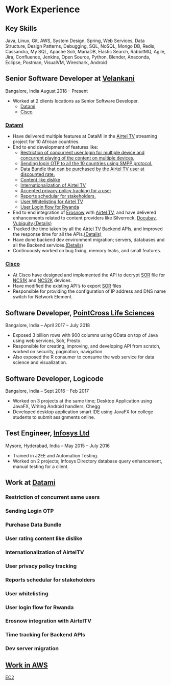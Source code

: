 # Work Experience

## Key Skills
Java, Linux, Git, AWS, System Design, Spring, Web Services, Data Structure, Design Patterns, Debugging, SQL, NoSQL, Mongo DB, Redis, Cassandra, My SQL, Apache Solr, MariaDB, Elastic Search, RabbitMQ, Agile, Jira, Confluence, Jenkins, Open Source, Python, Blender, Anaconda, Eclipse, Postman, VisualVM, Wireshark, Android

## Senior Software Developer at [Velankani](https://vcti.io/about-us/) 
Bangalore, India August 2018 – Present
* Worked at 2 clients locations as Senior Software Developer.
  * [Datami](https://www.datami.com/) 
  * [Cisco](https://www.cisco.com/)

### [Datami](https://www.datami.com/) 
* Have delivered multiple features at DataMi in the [Airtel TV](https://play.google.com/store/apps/details?id=tv.africa.streaming&hl=en_US&gl=US) streaming project for 10 African countries.
* End to end development of features like:
  *  [Restriction of concurrent user login for multiple device and concurrent playing of the content on multiple devices. ](#restriction-of-user)
  *  [Sending login OTP to all the 10 
countries using SMPP protocol.](#sending-login-otp)
  * [Data Bundle that can be purchased by the Airtel TV user at discounted rate.](#purchase-data-bundle
)
  * [Content like dislike](#user-rating-content-like-dislike
)
  * [Internationalization of Airtel TV](#internationalization-of-airteltv
)
  * [Accepted privacy policy tracking for a user](#user-privacy-policy-tracking
)
  * [Reports schedular for stakeholders.](#reports-schedular-for-stakeholders
)
  * [User Whitelisting for Airtel TV](#user-whitelisting
)
  * [User Login flow for Rwanda](#user-login-flow-for-rwanda
)
* End to end integration of [Erosnow](https://erosnow.com/) with [Airtel TV](https://play.google.com/store/apps/details?id=tv.africa.streaming&hl=en_US&gl=US), and have delivered enhancements related to content providers like Silverrock, [Docubay](https://www.docubay.com/), [Vubiquity](https://www.vubiquity.com/).[(Details)](#erosnow-integration-with-airteltv
)
* Tracked the time taken by all the [Airtel TV](https://play.google.com/store/apps/details?id=tv.africa.streaming&hl=en_US&gl=US) Backend APIs, and improved the response time for all the APIs.[(Details)](#time-tracking-for-backend-apis
)
* Have done backend dev environment migration; servers, databases and all the Backend services.[(Details)](#dev-server-migration
)
* Continuously worked on bug fixing, memory leaks, and small features.

### [Cisco](https://www.cisco.com/)
* At Cisco have designed and implemented the API to decrypt [SOR](https://onlineotdr.com/) file for [NCS1K](https://www.cisco.com/c/en/us/products/collateral/optical-networking/network-convergence-system-1000-series/datasheet-c78-733699.html) and [NCS2K](https://www.cisco.com/c/en/us/products/collateral/optical-networking/network-convergence-system-2000-series/data_sheet_c78-729221.html) devices.
* Have modified the existing API’s to export [SOR](https://onlineotdr.com/) files
* Responsible for providing the configuration of IP address and DNS name switch for Network Element.

## Software Developer, [PointCross Life Sciences](https://pointcrosslifesciences.com/) 
Bangalore, India – April 2017 – July 2018
* Exposed 3 billion rows with 900 columns using OData on top of Java using web services, Solr, Presto.
* Responsible for creating, improving, and developing API from scratch, worked on security, pagination, navigation
* Also exposed the R consumer to consume the web service for data science and visualization.

## Software Developer, Logicode
Bangalore, India – Sept 2016 – Feb 2017
* Worked on 3 projects at the same time; Desktop Application using JavaFX, Writing Android handlers, Chegg
* Developed desktop application smart IDE using JavaFX for college students to submit assignments online.

## Test Engineer, [Infosys Ltd](https://www.infosys.com/)
Mysore, Hyderabad, India – May 2015 – July 2016
* Trained in J2EE and Automation Testing.
* Worked on 2 projects; Infosys Directory database query enhancement, manual testing for a client.
 

## Work at [Datami](https://www.datami.com/) 

### Restriction of concurrent same users

### Sending Login OTP

### Purchase Data Bundle

### User rating content like dislike

### Internationalization of AirtelTV

### User privacy policy tracking

### Reports schedular for stakeholders

### User whitelisting

### User login flow for Rwanda

### Erosnow integration with AirtelTV

### Time tracking for Backend APIs

### Dev server migration

## [Work in AWS](https://github.com/abhishek-honey/aws)

[EC2](https://github.com/abhishek-honey/aws/tree/main/EC2)